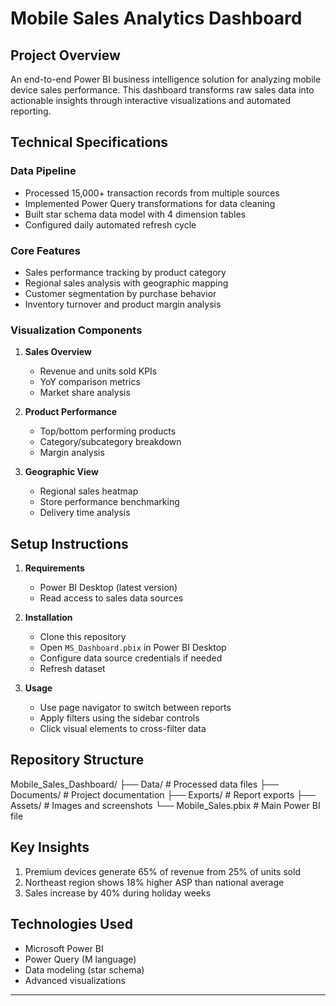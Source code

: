 # Mobile Sales Analytics Dashboard

## Project Overview
An end-to-end Power BI business intelligence solution for analyzing mobile device sales performance. This dashboard transforms raw sales data into actionable insights through interactive visualizations and automated reporting.

## Technical Specifications

### Data Pipeline
- Processed 15,000+ transaction records from multiple sources
- Implemented Power Query transformations for data cleaning
- Built star schema data model with 4 dimension tables
- Configured daily automated refresh cycle

### Core Features
- Sales performance tracking by product category
- Regional sales analysis with geographic mapping
- Customer segmentation by purchase behavior
- Inventory turnover and product margin analysis

### Visualization Components
1. **Sales Overview**
   - Revenue and units sold KPIs
   - YoY comparison metrics
   - Market share analysis

2. **Product Performance**
   - Top/bottom performing products
   - Category/subcategory breakdown
   - Margin analysis

3. **Geographic View**
   - Regional sales heatmap
   - Store performance benchmarking
   - Delivery time analysis

## Setup Instructions

1. **Requirements**
   - Power BI Desktop (latest version)
   - Read access to sales data sources

2. **Installation**
   - Clone this repository
   - Open `MS_Dashboard.pbix` in Power BI Desktop
   - Configure data source credentials if needed
   - Refresh dataset

3. **Usage**
   - Use page navigator to switch between reports
   - Apply filters using the sidebar controls
   - Click visual elements to cross-filter data

## Repository Structure
Mobile_Sales_Dashboard/
├── Data/ # Processed data files
├── Documents/ # Project documentation
├── Exports/ # Report exports
├── Assets/ # Images and screenshots
└── Mobile_Sales.pbix # Main Power BI file


## Key Insights
1. Premium devices generate 65% of revenue from 25% of units sold
2. Northeast region shows 18% higher ASP than national average
3. Sales increase by 40% during holiday weeks

## Technologies Used
- Microsoft Power BI
- Power Query (M language)
- Data modeling (star schema)
- Advanced visualizations

---
